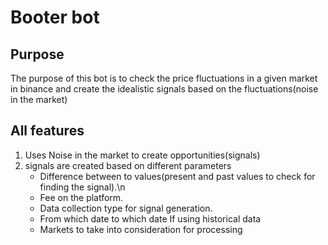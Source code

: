 # Booter bot
## Purpose
The purpose of this bot is to check the price fluctuations in a given market in binance
and create the idealistic signals based on the fluctuations(noise in the market)
## All features
1. Uses Noise in the market to create opportunities(signals)
2. signals are created based on different parameters
    * Difference between to values(present and past values to check for finding the signal).\n
    * Fee on the platform.
    * Data collection type for signal generation.
    * From which date to which date If using historical data 
    * Markets to take into consideration for processing
